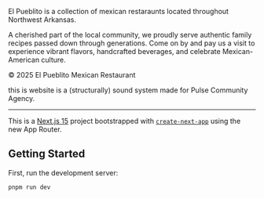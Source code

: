 El Pueblito is a collection of mexican restaraunts located throughout Northwest Arkansas. 

A cherished part of the local community, we proudly serve authentic family recipes passed down through generations. 
Come on by and pay us a visit to experience vibrant flavors, handcrafted beverages, and celebrate Mexican-American culture.

© 2025 El Pueblito Mexican Restaurant

this is website is a (structurally) sound system made for Pulse Community Agency.

----------------------------------------------------------------

This is a [Next.js 15](https://www.nextjs.org/docs) project bootstrapped with [`create-next-app`](https://github.com/vercel/next.js/tree/canary/packages/create-next-app) using the new App Router.

## Getting Started

First, run the development server:

```zsh
pnpm run dev
```
